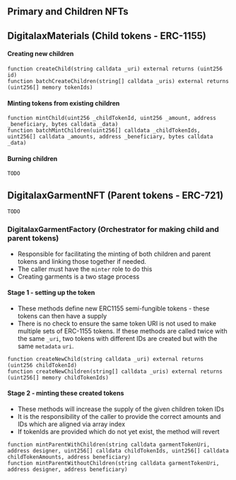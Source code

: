 ## Primary and Children NFTs

## DigitalaxMaterials (Child tokens - ERC-1155)

#### Creating new children

```solidity
function createChild(string calldata _uri) external returns (uint256 id)
function batchCreateChildren(string[] calldata _uris) external returns (uint256[] memory tokenIds)
```

#### Minting tokens from existing children 

```solidity
function mintChild(uint256 _childTokenId, uint256 _amount, address _beneficiary, bytes calldata _data)
function batchMintChildren(uint256[] calldata _childTokenIds, uint256[] calldata _amounts, address _beneficiary, bytes calldata _data)
```

#### Burning children 

```solidity
TODO
```

## DigitalaxGarmentNFT (Parent tokens - ERC-721)

```solidity
TODO
```

### DigitalaxGarmentFactory (Orchestrator for making child and parent tokens)

* Responsible for facilitating the minting of both children and parent tokens and linking those together if needed.
* The caller must have the `minter` role to do this
* Creating garments is a two stage process

#### Stage 1 - setting up the token

* These methods define new ERC1155 semi-fungible tokens - these tokens can then have a supply
* There is no check to ensure the same token URI is not used to make multiple sets of ERC-1155 tokens. If these methods
are called twice with the same `_uri`, two tokens with different IDs are created but with the same `metadata` `uri`.

```solidity
function createNewChild(string calldata _uri) external returns (uint256 childTokenId)
function createNewChildren(string[] calldata _uris) external returns (uint256[] memory childTokenIds)
```

#### Stage 2 - minting these created tokens 

* These methods will increase the supply of the given children token IDs
* It is the responsibility of the caller to provide the correct amounts and IDs which are aligned via array index 
* If tokenIds are provided which do not yet exist, the method will revert

```solidity
function mintParentWithChildren(string calldata garmentTokenUri, address designer, uint256[] calldata childTokenIds, uint256[] calldata childTokenAmounts, address beneficiary)
function mintParentWithoutChildren(string calldata garmentTokenUri, address designer, address beneficiary)
```
